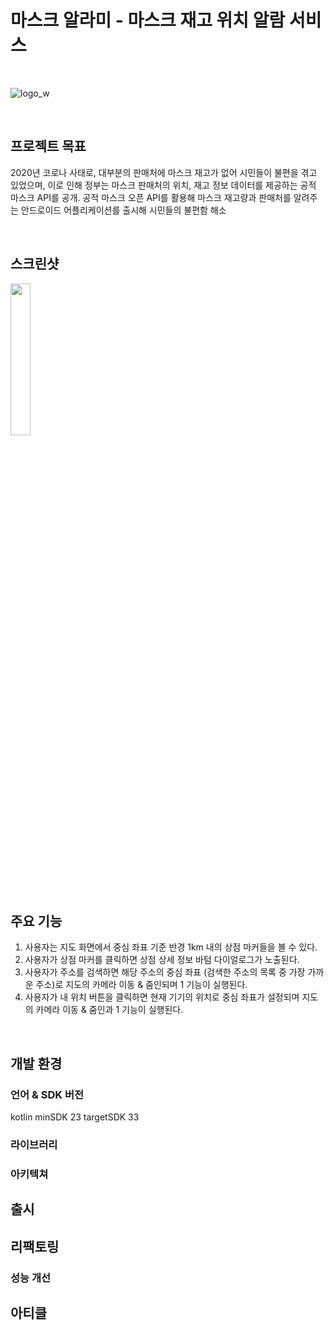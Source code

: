 # 마스크 알라미 - 마스크 재고 위치 알람 서비스
<br/>

![logo_w](https://github.com/minuxx/mask-alarmi/assets/20331640/fc54febe-458f-47cb-aca8-097b72f62cbe)

<br/>

## 프로젝트 목표
2020년 코로나 사태로, 대부분의 판매처에 마스크 재고가 없어 시민들이 불편을 겪고 있었으며, 이로 인해 정부는 마스크 판매처의 위치, 재고 정보 데이터를 제공하는 공적 마스크 API를 공개.
공적 마스크 오픈 API를 활용해 마스크 재고량과 판매처를 알려주는 안드로이드 어플리케이션를 출시해 시민들의 불편함 해소

<br/>

## 스크린샷
<img src="https://github.com/minuxx/mask-alarmi/assets/20331640/5969583f-1ca4-4092-b196-5ab65ce74d23" width="25%"/>

<br/>

## 주요 기능
1. 사용자는 지도 화면에서 중심 좌표 기준 반경 1km 내의 상점 마커들을 볼 수 있다.
2. 사용자가 상점 마커를 클릭하면 상점 상세 정보 바텀 다이얼로그가 노출된다.
4. 사용자가 주소를 검색하면 해당 주소의 중심 좌표 (검색한 주소의 목록 중 가장 가까운 주소)로 지도의 카메라 이동 & 줌인되며 1 기능이 실행된다.
5. 사용자가 내 위치 버튼을 클릭하면 현재 기기의 위치로 중심 좌표가 설정되며 지도의 카메라 이동 & 줌인과 1 기능이 실행된다. 

<br/>

## 개발 환경
### 언어 & SDK 버전
kotlin
minSDK 23
targetSDK 33

### 라이브러리


### 아키텍쳐

## 출시

## 리팩토링
### 성능 개선

## 아티클
